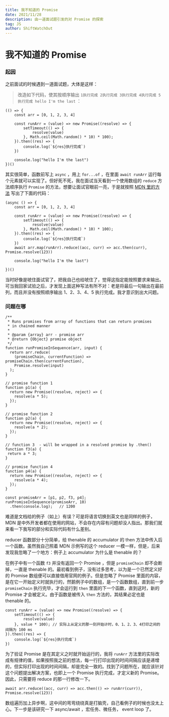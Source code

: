 ```yaml
---
title: 我不知道的 Promise
date: 2021/11/28
description: 由一道面试题引发的对 Promise 的探索
tag: JS
author: ShiftWatchOut
---
```


# 我不知道的 Promise

### 起因

之前面试的时候遇到一道面试题，大体是这样：

> 改造如下代码，使其按顺序输出 `1执行完成 2执行完成 3执行完成 4执行完成 5执行完成 hello I'm the last` ：

```
(() => {
    const arr = [0, 1, 2, 3, 4]

    const runArr = (value) => new Promise((resolve) => {
        setTimeout(() => {
            resolve(value)
        }, Math.ceil(Math.random() * 10) * 100);
    }).then((res) => {
        console.log(`${res}执行完成`)
    })

    console.log("hello I'm the last")
})()
```

其实很简单，函数前写上 `async` ，用上 `for...of` ，在里面 `await runArr` 运行每个元素就可以实现了。但好死不死，我在面试当天看到一个使用数组的 `reduce` 方法顺序执行 `Promise` 的方法，想要让面试官眼前一亮，于是就按照 [MDN 里的方法](https://developer.mozilla.org/zh-CN/docs/Web/JavaScript/Reference/Global_Objects/Array/Reduce#%E6%8C%89%E9%A1%BA%E5%BA%8F%E8%BF%90%E8%A1%8Cpromise) 写出了下面的代码：

```
(async () => {
    const arr = [0, 1, 2, 3, 4]

    const runArr = (value) => new Promise((resolve) => {
        setTimeout(() => {
            resolve(value)
        }, Math.ceil(Math.random() * 10) * 100);
    }).then((res) => {
        console.log(`${res}执行完成`)
    })
    await arr.map(runArr).reduce((acc, curr) => acc.then(curr), Promise.resolve(123))

    console.log("hello I'm the last")

})()
```

当时好像是唬住面试官了，把我自己也给唬住了，觉得这指定能按照要求来输出。可当我回家试验之后，才发现上面这种写法有所不对：老是将最后一句输出在最前列，而且并没有按照顺序输出 1、2、3、4、5 执行完成。我才意识到出大问题。

### 问题在哪

```
/**
 * Runs promises from array of functions that can return promises
 * in chained manner
 *
 * @param {array} arr - promise arr
 * @return {Object} promise object
 */
function runPromiseInSequence(arr, input) {
  return arr.reduce(
    (promiseChain, currentFunction) => promiseChain.then(currentFunction),
    Promise.resolve(input)
  );
}

// promise function 1
function p1(a) {
  return new Promise((resolve, reject) => {
    resolve(a * 5);
  });
}

// promise function 2
function p2(a) {
  return new Promise((resolve, reject) => {
    resolve(a * 2);
  });
}

// function 3  - will be wrapped in a resolved promise by .then()
function f3(a) {
 return a * 3;
}

// promise function 4
function p4(a) {
  return new Promise((resolve, reject) => {
    resolve(a * 4);
  });
}

const promiseArr = [p1, p2, f3, p4];
runPromiseInSequence(promiseArr, 10)
  .then(console.log);   // 1200
```

难道是文档给的例子（如上）有误？可是将语言切换到英文也是同样的例子， MDN 是中外开发者都在使用的网站，不会存在内容有问题却没人指出。那我们就来看一下我写的部分和实际代码有什么差别。

reducer 函数部分十分简单，给 thenable 的 accumulator 的 then 方法中传入后一个函数。虽然我自己照着 MDN 示例写的这个 reducer 一模一样，但是，后来发现我忽略了一个地方：例子上 accumulator 为什么是 thenable 的？

在例子中有一个函数 `f3` 并没有返回一个 Promise ，但是 `promiseChain` 却不会断掉，一直是 thenable 的。最初看到例子，没有过多思考，以为是一个已然定义好的 Promise 数组便可以直接借用官网的例子。但是忽略了 Promise 里面的内容，是在它一开始定义时就执行的，然鹅例子中的数组，是一个函数数组，直到前一步 `promiseChain` 执行完毕，才会运行到 `then` 里面的下一个函数，直到这时，新的 Promise 才会被定义。由于函数是被传入 `then` 方法的，其结果必定也是 thenable 的。

```
const runArr = (value) => new Promise((resolve) => {
    setTimeout(() => {
        resolve(value)
    }, value * 100); // 实际上从定义的那一刻开始计时，0、1、2、3、4打印之间的间隔为 100 ms
}).then((res) => {
    console.log(`${res}执行完成`)
})
```

为了验证 Promise 是在其定义之时就开始运行的，我将 `runArr` 方法里的实际改成有规律的值，如果按照我之前的想法，每一行打印出现的时间间隔应该是递增的，但实际打印出现的时间间隔，却是完全一致的。找到了问题所在，就应该针对这个问题提出解决方案，也即上一个 Promise 执行完成，才定义新的 Promise。因此，只需要将 reduce 的那一行修改一下。

```
await arr.reduce((acc, curr) => acc.then(() => runArr(curr)), Promise.resolve(123))
```

数组遍历加上异步啊，这中间的弯弯绕绕真是打脑壳，自己看例子的时候也没太上心。下一步是该研究一下 async/await ，宏任务、微任务， event loop 了。
